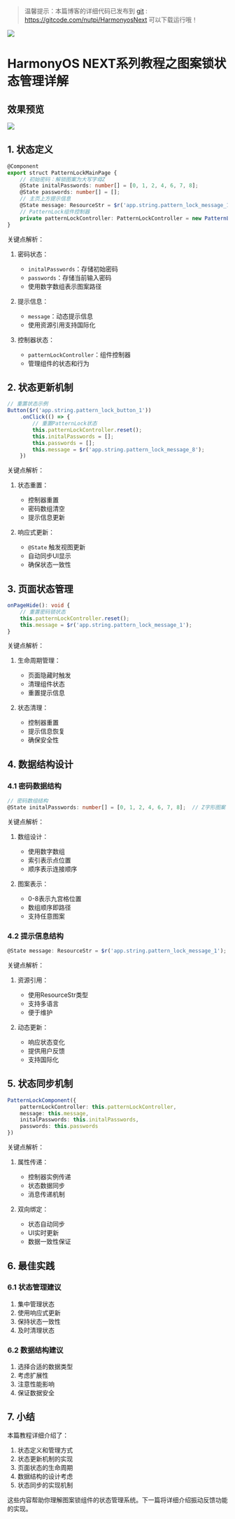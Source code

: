 > 温馨提示：本篇博客的详细代码已发布到 [git](https://gitcode.com/nutpi/HarmonyosNext) : https://gitcode.com/nutpi/HarmonyosNext 可以下载运行哦！

![](../images/img_ebd152fa.png)
# HarmonyOS NEXT系列教程之图案锁状态管理详解

## 效果预览

![](../images/img_5e4fdd58.png)
## 1. 状态定义

```typescript
@Component
export struct PatternLockMainPage {
    // 初始密码：解锁图案为大写字母Z
    @State initalPasswords: number[] = [0, 1, 2, 4, 6, 7, 8];
    @State passwords: number[] = [];
    // 主页上方提示信息
    @State message: ResourceStr = $r('app.string.pattern_lock_message_1');
    // PatternLock组件控制器
    private patternLockController: PatternLockController = new PatternLockController();
}
```

关键点解析：
1. 密码状态：
   - `initalPasswords`：存储初始密码
   - `passwords`：存储当前输入密码
   - 使用数字数组表示图案路径

2. 提示信息：
   - `message`：动态提示信息
   - 使用资源引用支持国际化

3. 控制器状态：
   - `patternLockController`：组件控制器
   - 管理组件的状态和行为

## 2. 状态更新机制

```typescript
// 重置状态示例
Button($r('app.string.pattern_lock_button_1'))
    .onClick(() => {
        // 重置PatternLock状态
        this.patternLockController.reset();
        this.initalPasswords = [];
        this.passwords = [];
        this.message = $r('app.string.pattern_lock_message_8');
    })
```

关键点解析：
1. 状态重置：
   - 控制器重置
   - 密码数组清空
   - 提示信息更新

2. 响应式更新：
   - `@State` 触发视图更新
   - 自动同步UI显示
   - 确保状态一致性

## 3. 页面状态管理

```typescript
onPageHide(): void {
    // 重置密码锁状态
    this.patternLockController.reset();
    this.message = $r('app.string.pattern_lock_message_1');
}
```

关键点解析：
1. 生命周期管理：
   - 页面隐藏时触发
   - 清理组件状态
   - 重置提示信息

2. 状态清理：
   - 控制器重置
   - 提示信息恢复
   - 确保安全性

## 4. 数据结构设计

### 4.1 密码数据结构
```typescript
// 密码数组结构
@State initalPasswords: number[] = [0, 1, 2, 4, 6, 7, 8];  // Z字形图案
```

关键点解析：
1. 数组设计：
   - 使用数字数组
   - 索引表示点位置
   - 顺序表示连接顺序

2. 图案表示：
   - 0-8表示九宫格位置
   - 数组顺序即路径
   - 支持任意图案

### 4.2 提示信息结构
```typescript
@State message: ResourceStr = $r('app.string.pattern_lock_message_1');
```

关键点解析：
1. 资源引用：
   - 使用ResourceStr类型
   - 支持多语言
   - 便于维护

2. 动态更新：
   - 响应状态变化
   - 提供用户反馈
   - 支持国际化

## 5. 状态同步机制

```typescript
PatternLockComponent({
    patternLockController: this.patternLockController,
    message: this.message,
    initalPasswords: this.initalPasswords,
    passwords: this.passwords
})
```

关键点解析：
1. 属性传递：
   - 控制器实例传递
   - 状态数据同步
   - 消息传递机制

2. 双向绑定：
   - 状态自动同步
   - UI实时更新
   - 数据一致性保证

## 6. 最佳实践

### 6.1 状态管理建议
1. 集中管理状态
2. 使用响应式更新
3. 保持状态一致性
4. 及时清理状态

### 6.2 数据结构建议
1. 选择合适的数据类型
2. 考虑扩展性
3. 注意性能影响
4. 保证数据安全

## 7. 小结

本篇教程详细介绍了：
1. 状态定义和管理方式
2. 状态更新机制的实现
3. 页面状态的生命周期
4. 数据结构的设计考虑
5. 状态同步的实现机制

这些内容帮助你理解图案锁组件的状态管理系统。下一篇将详细介绍振动反馈功能的实现。
